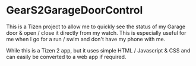 # GearS2GarageDoorControl
This is a Tizen project to allow me to quickly see the status of my Garage door &amp; open / close it directly from my watch.
This is especially useful for me when I go for a run / swim and don't have my phone with me.

While this is a Tizen 2 app, but it uses simple HTML / Javascript & CSS and can easily be converted to a web app if required.
